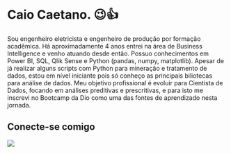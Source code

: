 
<div>
    <h1>Caio Caetano. 😉👍 </h1>
    <p> Sou engenheiro eletricista e engenheiro de produção por formação acadêmica. Há aproximadamente 4 anos entrei na área de Business Intelligence e venho atuando desde então. Possuo conhecimentos em Power BI, SQL, Qlik Sense e Python (pandas, numpy, matplotlib).
    Apesar de já realizar alguns scripts com Python para mineração e tratamento de dados, estou em nível iniciante pois só conheço as principais biliotecas para análise de dados.
    Meu objetivo profissional é evoluir para Cientista de Dados, focando em análises preditivas e prescritivas, e para isto me inscrevi no Bootcamp da Dio como uma das fontes de aprendizado nesta jornada.
    </p>
</div>
<div>
    <h2>Conecte-se comigo</h2>
   <a href="https://www.linkedin.com/in/caiocaetano/" target="_blank"><img src="https://img.shields.io/badge/-LinkedIn-%230077B5?style=for-the-badge&logo=linkedin&logoColor=white" target="_blank"></a> 
</div>